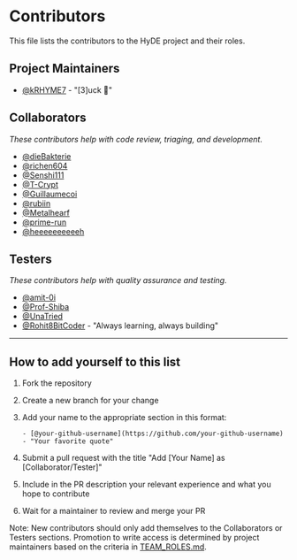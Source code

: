 # Contributors

This file lists the contributors to the HyDE project and their roles.

## Project Maintainers

- [@kRHYME7](https://github.com/kRHYME7) - "[3]uck 🦆"

## Collaborators

_These contributors help with code review, triaging, and development._

- [@dieBakterie](https://github.com/dieBakterie)
- [@richen604](https://github.com/richen604)
- [@Senshi111](https://github.com/Senshi111)
- [@T-Crypt](https://github.com/T-Crypt)
- [@Guillaumecoi](https://github.com/Guillaumecoi)
- [@rubiin](https://github.com/rubiin)
- [@Metalhearf](https://github.com/Metalhearf)
- [@prime-run](https://github.com/prime-run3.)
- [@heeeeeeeeeeh](https://github.com/heeeeeeeeeeh/)

## Testers

_These contributors help with quality assurance and testing._

- [@amit-0i](https://github.com/amit-0i)
- [@Prof-Shiba](https://github.com/Prof-Shiba)
- [@UnaTried](https://github.com/UnaTried)
- [@Rohit8BitCoder](https://github.com/Rohit8BitCoder) - "Always learning, always building"

---

## How to add yourself to this list

1. Fork the repository
2. Create a new branch for your change
3. Add your name to the appropriate section in this format:

   ```
   - [@your-github-username](https://github.com/your-github-username) - "Your favorite quote"
   ```

4. Submit a pull request with the title "Add [Your Name] as [Collaborator/Tester]"
5. Include in the PR description your relevant experience and what you hope to contribute
6. Wait for a maintainer to review and merge your PR

Note: New contributors should only add themselves to the Collaborators or Testers sections. Promotion to write access is determined by project maintainers based on the criteria in [TEAM_ROLES.md](https://github.com/HyDE-Project/HyDE/blob/master/TEAM_ROLES.md).

